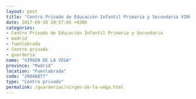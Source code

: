 ```yaml
---
layout: post
title: "Centro Privado de Educación Infantil Primaria y Secundaria VIRGEN DE LA VEGA"
date: 2017-09-20 20:57:05 +0200
categories:
- Centro Privado de Educación Infantil Primaria y Secundaria
- madrid
- fuenlabrada
- Centro privado
- guarderia
name: "VIRGEN DE LA VEGA"
province: "Madrid"
location: "Fuenlabrada"
code: "28048877"
type: "Centro privado"
permalink: /guarderias/virgen-de-la-vega.html
---
```

